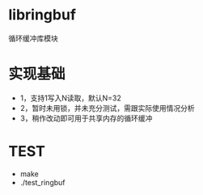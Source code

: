
# libringbuf
循环缓冲库模块  

# 实现基础
* 1，支持1写入N读取，默认N=32  
* 2，暂时未用锁，并未充分测试，需跟实际使用情况分析  
* 3，稍作改动即可用于共享内存的循环缓冲  

# TEST
* make  
* ./test_ringbuf  


